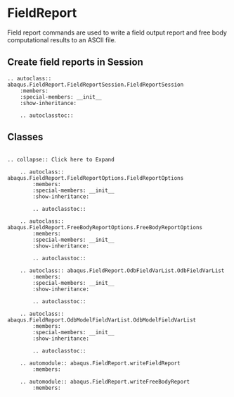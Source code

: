 # FieldReport

Field report commands are used to write a field output report and free body computational results to an ASCII file.

## Create field reports in Session

```{eval-rst}
.. autoclass:: abaqus.FieldReport.FieldReportSession.FieldReportSession
    :members:
    :special-members: __init__
    :show-inheritance:

    .. autoclasstoc::

```

## Classes

```{eval-rst}

.. collapse:: Click here to Expand

    .. autoclass:: abaqus.FieldReport.FieldReportOptions.FieldReportOptions
        :members:
        :special-members: __init__
        :show-inheritance:

        .. autoclasstoc::

    .. autoclass:: abaqus.FieldReport.FreeBodyReportOptions.FreeBodyReportOptions
        :members:
        :special-members: __init__
        :show-inheritance:

        .. autoclasstoc::

    .. autoclass:: abaqus.FieldReport.OdbFieldVarList.OdbFieldVarList
        :members:
        :special-members: __init__
        :show-inheritance:

        .. autoclasstoc::

    .. autoclass:: abaqus.FieldReport.OdbModelFieldVarList.OdbModelFieldVarList
        :members:
        :special-members: __init__
        :show-inheritance:

        .. autoclasstoc::

    .. automodule:: abaqus.FieldReport.writeFieldReport
        :members:

    .. automodule:: abaqus.FieldReport.writeFreeBodyReport
        :members:
```
